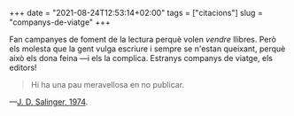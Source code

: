 +++
date = "2021-08-24T12:53:14+02:00"
tags = ["citacions"]
slug = "companys-de-viatge"
+++

Fan campanyes de foment de la lectura perquè volen *vendre* llibres. Però els molesta que la gent vulga escriure i sempre se n'estan queixant, perquè això els dona feina —i els la complica. Estranys companys de viatge, els editors!

> Hi ha una pau meravellosa en no publicar.

—[J. D. Salinger, 1974](/2018/04/17/the-new-york.html).